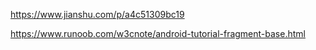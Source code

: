 https://www.jianshu.com/p/a4c51309bc19

https://www.runoob.com/w3cnote/android-tutorial-fragment-base.html